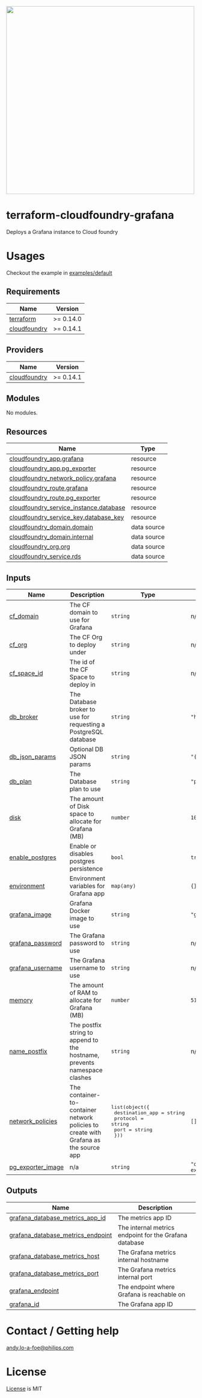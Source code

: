 <img src="https://cdn.rawgit.com/hashicorp/terraform-website/master/content/source/assets/images/logo-hashicorp.svg" width="500px">

# terraform-cloudfoundry-grafana

Deploys a Grafana instance to Cloud foundry

# Usages

Checkout the example in [examples/default](./examples/default)

<!-- BEGINNING OF PRE-COMMIT-TERRAFORM DOCS HOOK -->

## Requirements

| Name                                                                              | Version   |
| --------------------------------------------------------------------------------- | --------- |
| <a name="requirement_terraform"></a> [terraform](#requirement_terraform)          | >= 0.14.0 |
| <a name="requirement_cloudfoundry"></a> [cloudfoundry](#requirement_cloudfoundry) | >= 0.14.1 |

## Providers

| Name                                                                        | Version   |
| --------------------------------------------------------------------------- | --------- |
| <a name="provider_cloudfoundry"></a> [cloudfoundry](#provider_cloudfoundry) | >= 0.14.1 |

## Modules

No modules.

## Resources

| Name                                                                                                                                                         | Type        |
| ------------------------------------------------------------------------------------------------------------------------------------------------------------ | ----------- |
| [cloudfoundry_app.grafana](https://registry.terraform.io/providers/cloudfoundry-community/cloudfoundry/latest/docs/resources/app)                            | resource    |
| [cloudfoundry_app.pg_exporter](https://registry.terraform.io/providers/cloudfoundry-community/cloudfoundry/latest/docs/resources/app)                        | resource    |
| [cloudfoundry_network_policy.grafana](https://registry.terraform.io/providers/cloudfoundry-community/cloudfoundry/latest/docs/resources/network_policy)      | resource    |
| [cloudfoundry_route.grafana](https://registry.terraform.io/providers/cloudfoundry-community/cloudfoundry/latest/docs/resources/route)                        | resource    |
| [cloudfoundry_route.pg_exporter](https://registry.terraform.io/providers/cloudfoundry-community/cloudfoundry/latest/docs/resources/route)                    | resource    |
| [cloudfoundry_service_instance.database](https://registry.terraform.io/providers/cloudfoundry-community/cloudfoundry/latest/docs/resources/service_instance) | resource    |
| [cloudfoundry_service_key.database_key](https://registry.terraform.io/providers/cloudfoundry-community/cloudfoundry/latest/docs/resources/service_key)       | resource    |
| [cloudfoundry_domain.domain](https://registry.terraform.io/providers/cloudfoundry-community/cloudfoundry/latest/docs/data-sources/domain)                    | data source |
| [cloudfoundry_domain.internal](https://registry.terraform.io/providers/cloudfoundry-community/cloudfoundry/latest/docs/data-sources/domain)                  | data source |
| [cloudfoundry_org.org](https://registry.terraform.io/providers/cloudfoundry-community/cloudfoundry/latest/docs/data-sources/org)                             | data source |
| [cloudfoundry_service.rds](https://registry.terraform.io/providers/cloudfoundry-community/cloudfoundry/latest/docs/data-sources/service)                     | data source |

## Inputs

| Name                                                                                 | Description                                                                          | Type                                                                                                  | Default                                                  | Required |
| ------------------------------------------------------------------------------------ | ------------------------------------------------------------------------------------ | ----------------------------------------------------------------------------------------------------- | -------------------------------------------------------- | :------: |
| <a name="input_cf_domain"></a> [cf_domain](#input_cf_domain)                         | The CF domain to use for Grafana                                                     | `string`                                                                                              | n/a                                                      |   yes    |
| <a name="input_cf_org"></a> [cf_org](#input_cf_org)                                  | The CF Org to deploy under                                                           | `string`                                                                                              | n/a                                                      |   yes    |
| <a name="input_cf_space_id"></a> [cf_space_id](#input_cf_space_id)                   | The id of the CF Space to deploy in                                                  | `string`                                                                                              | n/a                                                      |   yes    |
| <a name="input_db_broker"></a> [db_broker](#input_db_broker)                         | The Database broker to use for requesting a PostgreSQL database                      | `string`                                                                                              | `"hsdp-rds"`                                             |    no    |
| <a name="input_db_json_params"></a> [db_json_params](#input_db_json_params)          | Optional DB JSON params                                                              | `string`                                                                                              | `"{}"`                                                   |    no    |
| <a name="input_db_plan"></a> [db_plan](#input_db_plan)                               | The Database plan to use                                                             | `string`                                                                                              | `"postgres-micro-dev"`                                   |    no    |
| <a name="input_disk"></a> [disk](#input_disk)                                        | The amount of Disk space to allocate for Grafana (MB)                                | `number`                                                                                              | `1024`                                                   |    no    |
| <a name="input_enable_postgres"></a> [enable_postgres](#input_enable_postgres)       | Enable or disables postgres persistence                                              | `bool`                                                                                                | `true`                                                   |    no    |
| <a name="input_environment"></a> [environment](#input_environment)                   | Environment variables for Grafana app                                                | `map(any)`                                                                                            | `{}`                                                     |    no    |
| <a name="input_grafana_image"></a> [grafana_image](#input_grafana_image)             | Grafana Docker image to use                                                          | `string`                                                                                              | `"grafana/grafana:8.0.3"`                                |    no    |
| <a name="input_grafana_password"></a> [grafana_password](#input_grafana_password)    | The Grafana password to use                                                          | `string`                                                                                              | n/a                                                      |   yes    |
| <a name="input_grafana_username"></a> [grafana_username](#input_grafana_username)    | The Grafana username to use                                                          | `string`                                                                                              | n/a                                                      |   yes    |
| <a name="input_memory"></a> [memory](#input_memory)                                  | The amount of RAM to allocate for Grafana (MB)                                       | `number`                                                                                              | `512`                                                    |    no    |
| <a name="input_name_postfix"></a> [name_postfix](#input_name_postfix)                | The postfix string to append to the hostname, prevents namespace clashes             | `string`                                                                                              | n/a                                                      |   yes    |
| <a name="input_network_policies"></a> [network_policies](#input_network_policies)    | The container-to-container network policies to create with Grafana as the source app | <pre>list(object({<br> destination_app = string<br> protocol = string<br> port = string<br> }))</pre> | `[]`                                                     |    no    |
| <a name="input_pg_exporter_image"></a> [pg_exporter_image](#input_pg_exporter_image) | n/a                                                                                  | `string`                                                                                              | `"quay.io/prometheuscommunity/postgres-exporter:latest"` |    no    |

## Outputs

| Name                                                                                                                                   | Description                                            |
| -------------------------------------------------------------------------------------------------------------------------------------- | ------------------------------------------------------ |
| <a name="output_grafana_database_metrics_app_id"></a> [grafana_database_metrics_app_id](#output_grafana_database_metrics_app_id)       | The metrics app ID                                     |
| <a name="output_grafana_database_metrics_endpoint"></a> [grafana_database_metrics_endpoint](#output_grafana_database_metrics_endpoint) | The internal metrics endpoint for the Grafana database |
| <a name="output_grafana_database_metrics_host"></a> [grafana_database_metrics_host](#output_grafana_database_metrics_host)             | The Grafana metrics internal hostname                  |
| <a name="output_grafana_database_metrics_port"></a> [grafana_database_metrics_port](#output_grafana_database_metrics_port)             | The Grafana metrics internal port                      |
| <a name="output_grafana_endpoint"></a> [grafana_endpoint](#output_grafana_endpoint)                                                    | The endpoint where Grafana is reachable on             |
| <a name="output_grafana_id"></a> [grafana_id](#output_grafana_id)                                                                      | The Grafana app ID                                     |

<!-- END OF PRE-COMMIT-TERRAFORM DOCS HOOK -->

# Contact / Getting help

andy.lo-a-foe@philips.com

# License

[License](./LICENSE.md) is MIT
